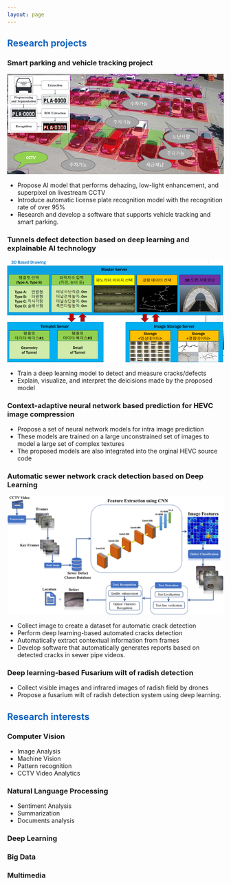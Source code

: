 ```yaml
---
layout: page
---
```

 
<style type="'text/css'">
     ul{
        font-family: "Times New Roman", Times, serif;
        text-align: justify!important;
        display:block;
     }

</style>
<h2 style="color:#1565c0">Research projects</h2>
<h3>Smart parking and vehicle tracking project</h3>
<div>   <img  src="/public/pictures/smartcity.png"></div>
<ul>
<li>Propose AI model that performs dehazing, low-light enhancement, and superpixel on livestream CCTV</li>
<li>Introduce automatic license plate recognition model with the recognition rate of over 95%</li>
<li>Research and develop a software that supports vehicle tracking and smart parking.</li>
</ul>

<h3>Tunnels defect detection based on deep learning and explainable AI technology</h3>
<div>   <img src="/public/pictures/tunnel.png"></div>
<ul>
<li>Train a deep learning model to detect and measure cracks/defects</li>
<li>Explain, visualize, and interpret the deicisions made by the proposed model</li>
</ul>

<h3>Context-adaptive neural network based prediction for HEVC image compression</h3>
<ul>
<li>Propose a set of neural network models for intra image prediction </li>
<li>These models are trained on a large unconstrained set of images to model a large set of complex textures</li>
<li>The proposed models are also integrated into the orginal HEVC source code</li>
</ul>

<h3>Automatic sewer network crack detection  based on Deep Learning</h3>
<div>   <img src="/public/pictures/sewer.jpg"></div>
<ul>
<li>Collect image to create a dataset for automatic crack detection </li>
<li>Perform deep learning-based automated cracks detection</li>
<li>Automatically extract contextual information from frames</li>
<li>Develop software that automatically generates reports based on detected cracks in sewer pipe videos.</li>
</ul>

<h3>Deep learning-based Fusarium wilt of radish detection</h3>
<ul>
<li>Collect visible images and infrared images of radish field by drones  </li>
<li>Propose a fusarium wilt of radish detection system using deep learning.</li>
</ul>


<h2 style="color:#1565c0">Research interests</h2>

<h3>Computer Vision</h3>
<ul>
<li>Image Analysis</li>
<li>Machine Vision</li>
<li>Pattern recognition</li>
<li>CCTV Video Analytics</li>

</ul>

<h3>Natural Language Processing</h3>
<ul>
<li>Sentiment Analysis</li>
<li>Summarization</li>
<li>Documents analysis</li>
</ul>

 
<h3>
Deep Learning
</h3>

<h3>
Big Data
</h3>

<h3>
Multimedia
</h3>



<!-- Some Links

* [link](http://hyde.getpoole.com)
* [anotherlink](http://lanyon.getpoole.com)



## Title

 
Thanks for reading!
 -->
